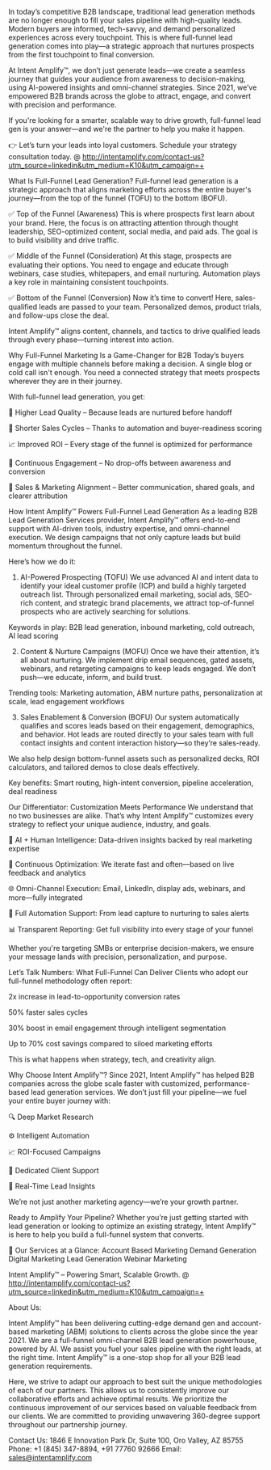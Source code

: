 In today’s competitive B2B landscape, traditional lead generation methods are no longer enough to fill your sales pipeline with high-quality leads. Modern buyers are informed, tech-savvy, and demand personalized experiences across every touchpoint. This is where full-funnel lead generation comes into play—a strategic approach that nurtures prospects from the first touchpoint to final conversion.

At Intent Amplify™, we don’t just generate leads—we create a seamless journey that guides your audience from awareness to decision-making, using AI-powered insights and omni-channel strategies. Since 2021, we’ve empowered B2B brands across the globe to attract, engage, and convert with precision and performance.

If you're looking for a smarter, scalable way to drive growth, full-funnel lead gen is your answer—and we're the partner to help you make it happen.

👉 Let’s turn your leads into loyal customers. Schedule your strategy consultation today. @ http://intentamplify.com/contact-us?utm_source=linkedin&utm_medium=K10&utm_campaign=+

What Is Full-Funnel Lead Generation?
Full-funnel lead generation is a strategic approach that aligns marketing efforts across the entire buyer's journey—from the top of the funnel (TOFU) to the bottom (BOFU).

✅ Top of the Funnel (Awareness)
This is where prospects first learn about your brand. Here, the focus is on attracting attention through thought leadership, SEO-optimized content, social media, and paid ads. The goal is to build visibility and drive traffic.

✅ Middle of the Funnel (Consideration)
At this stage, prospects are evaluating their options. You need to engage and educate through webinars, case studies, whitepapers, and email nurturing. Automation plays a key role in maintaining consistent touchpoints.

✅ Bottom of the Funnel (Conversion)
Now it’s time to convert! Here, sales-qualified leads are passed to your team. Personalized demos, product trials, and follow-ups close the deal.

Intent Amplify™ aligns content, channels, and tactics to drive qualified leads through every phase—turning interest into action.

Why Full-Funnel Marketing Is a Game-Changer for B2B
Today’s buyers engage with multiple channels before making a decision. A single blog or cold call isn't enough. You need a connected strategy that meets prospects wherever they are in their journey.

With full-funnel lead generation, you get:

🎯 Higher Lead Quality – Because leads are nurtured before handoff

🚀 Shorter Sales Cycles – Thanks to automation and buyer-readiness scoring

📈 Improved ROI – Every stage of the funnel is optimized for performance

🔄 Continuous Engagement – No drop-offs between awareness and conversion

🤝 Sales & Marketing Alignment – Better communication, shared goals, and clearer attribution

How Intent Amplify™ Powers Full-Funnel Lead Generation
As a leading B2B Lead Generation Services provider, Intent Amplify™ offers end-to-end support with AI-driven tools, industry expertise, and omni-channel execution. We design campaigns that not only capture leads but build momentum throughout the funnel.

Here’s how we do it:

1. AI-Powered Prospecting (TOFU)
We use advanced AI and intent data to identify your ideal customer profile (ICP) and build a highly targeted outreach list. Through personalized email marketing, social ads, SEO-rich content, and strategic brand placements, we attract top-of-funnel prospects who are actively searching for solutions.

Keywords in play: B2B lead generation, inbound marketing, cold outreach, AI lead scoring

2. Content & Nurture Campaigns (MOFU)
Once we have their attention, it’s all about nurturing. We implement drip email sequences, gated assets, webinars, and retargeting campaigns to keep leads engaged. We don’t push—we educate, inform, and build trust.

Trending tools: Marketing automation, ABM nurture paths, personalization at scale, lead engagement workflows

3. Sales Enablement & Conversion (BOFU)
Our system automatically qualifies and scores leads based on their engagement, demographics, and behavior. Hot leads are routed directly to your sales team with full contact insights and content interaction history—so they’re sales-ready.

We also help design bottom-funnel assets such as personalized decks, ROI calculators, and tailored demos to close deals effectively.

Key benefits: Smart routing, high-intent conversion, pipeline acceleration, deal readiness

Our Differentiator: Customization Meets Performance
We understand that no two businesses are alike. That’s why Intent Amplify™ customizes every strategy to reflect your unique audience, industry, and goals.

🧠 AI + Human Intelligence: Data-driven insights backed by real marketing expertise

🔄 Continuous Optimization: We iterate fast and often—based on live feedback and analytics

🌐 Omni-Channel Execution: Email, LinkedIn, display ads, webinars, and more—fully integrated

🤖 Full Automation Support: From lead capture to nurturing to sales alerts

📊 Transparent Reporting: Get full visibility into every stage of your funnel

Whether you're targeting SMBs or enterprise decision-makers, we ensure your message lands with precision, personalization, and purpose.

Let’s Talk Numbers: What Full-Funnel Can Deliver
Clients who adopt our full-funnel methodology often report:

2x increase in lead-to-opportunity conversion rates

50% faster sales cycles

30% boost in email engagement through intelligent segmentation

Up to 70% cost savings compared to siloed marketing efforts

This is what happens when strategy, tech, and creativity align.

Why Choose Intent Amplify™?
Since 2021, Intent Amplify™ has helped B2B companies across the globe scale faster with customized, performance-based lead generation services. We don’t just fill your pipeline—we fuel your entire buyer journey with:

🔍 Deep Market Research

⚙️ Intelligent Automation

📈 ROI-Focused Campaigns

🤝 Dedicated Client Support

💬 Real-Time Lead Insights

We’re not just another marketing agency—we’re your growth partner.

Ready to Amplify Your Pipeline?
Whether you’re just getting started with lead generation or looking to optimize an existing strategy, Intent Amplify™ is here to help you build a full-funnel system that converts.

📌 Our Services at a Glance:
Account Based Marketing
Demand Generation
Digital Marketing
Lead Generation
Webinar Marketing

Intent Amplify™ – Powering Smart, Scalable Growth. @ http://intentamplify.com/contact-us?utm_source=linkedin&utm_medium=K10&utm_campaign=+

About Us:

Intent Amplify™ has been delivering cutting-edge demand gen and account-based marketing (ABM) solutions to clients across the globe since the year 2021. We are a full-funnel omni-channel B2B lead generation powerhouse, powered by AI. We assist you fuel your sales pipeline with the right leads, at the right time. Intent Amplify™ is a one-stop shop for all your B2B lead generation requirements.

Here, we strive to adapt our approach to best suit the unique methodologies of each of our partners. This allows us to consistently improve our collaborative efforts and achieve optimal results. We prioritize the continuous improvement of our services based on valuable feedback from our clients. We are committed to providing unwavering 360-degree support throughout our partnership journey.

Contact Us:
1846 E Innovation Park Dr,
Suite 100, Oro Valley, AZ 85755
Phone: +1 (845) 347-8894, +91 77760 92666
Email: sales@intentamplify.com
